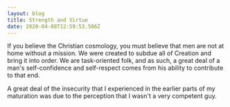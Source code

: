 ```yaml
---
layout: blog
title: Strength and Virtue
date: 2020-04-08T12:59:53.506Z
---
```

If you believe the Christian cosmology, you must believe that men are not at home without a mission. We were created to subdue all of Creation and bring it into order. We are task-oriented folk, and as such, a great deal of a man's self-confidence and self-respect comes from his ability to contribute to that end. 

A great deal of the insecurity that I experienced in the earlier parts of my maturation was due to the perception that I wasn't a very competent guy.